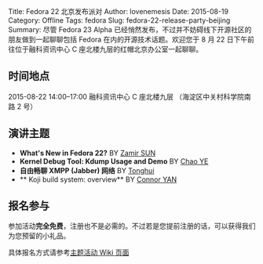 Title: Fedora 22 北京发布派对
Author: lovenemesis
Date: 2015-08-19
Category: Offline
Tags: fedora
Slug: fedora-22-release-party-beijing
Summary: 尽管 Fedora 23 Alpha 已经悄然发布，不过并不妨碍线下开源社区的朋友做到一起聊聊包括 Fedora 在内的开源技术话题。欢迎您于 8 月 22 日下午前往位于融科资讯中心 C 座北楼九层的红帽北京办公室一起聊聊。

时间地点
--------

2015-08-22 14:00–17:00 融科资讯中心 C 座北楼九层 （海淀区中关村科学院南路 2 号）

演讲主题
--------

* **What's New in Fedora 22?** BY [Zamir SUN](https://fedoraproject.org/wiki/User:Zsun)
* **Kernel Debug Tool: Kdump Usage and Demo** BY [Chao YE](https://fedoraproject.org/wiki/User:Cye)
* **自由畅聊 XMPP (Jabber) 网络** BY [Tonghui](https://fedoraproject.org/wiki/User:Tonghuix)
* **	Koji build system: overview** BY [Connor YAN](https://fedoraproject.org/wiki/User:A126ium)

报名参与
--------

参加活动**完全免费**，注册也不是必需的。不过若是您提前注册的话，可以获得我们为您预留的小礼品。

具体报名方式请参考[主题活动 Wiki 页面](	https://fedoraproject.org/wiki/Release_Party_F22_Beijing)